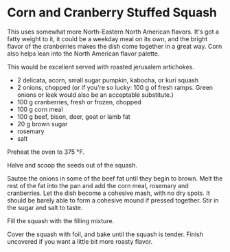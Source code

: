 # Corn and Cranberry Stuffed Squash

This uses somewhat more North-Eastern North American flavors. It's got a fatty
weight to it, it could be a weekday meal on its own, and the bright flavor of
the cranberries makes the dish come together in a great way. Corn also helps
lean into the North American flavor palette.

This would be excellent served with roasted jerusalem artichokes.

- 2 delicata, acorn, small sugar pumpkin, kabocha, or kuri squash
- 2 onions, chopped (or if you're so lucky: 100 g of fresh ramps. Green onions
  or leek would also be an acceptable substitute.)
- 100 g cranberries, fresh or frozen, chopped
- 100 g corn meal
- 100 g beef, bison, deer, goat or lamb fat
- 20 g brown sugar
- rosemary
- salt

Preheat the oven to 375 °F.

Halve and scoop the seeds out of the squash.

Sautee the onions in some of the beef fat until they begin to brown. Melt the
rest of the fat into the pan and add the corn meal, rosemary and cranberries.
Let the dish become a cohesive mash, with no dry spots. It should be barely
able to form a cohesive mound if pressed together. Stir in the sugar and salt
to taste.

Fill the squash with the filling mixture. 

Cover the squash with foil, and bake until the squash is tender. Finish
uncovered if you want a little bit more roasty flavor.


